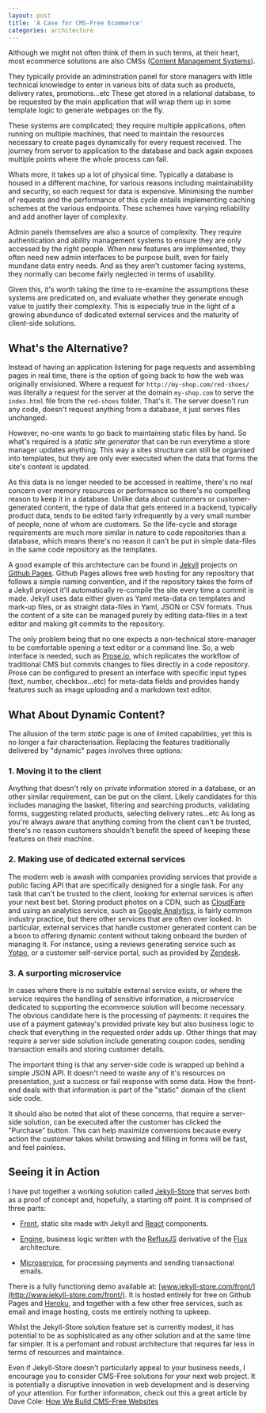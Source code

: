 ```yaml
---
layout: post
title: 'A Case for CMS-Free Ecommerce'
categories: architecture
---
```


Although we might not often think of them in such terms, at their heart, most ecommerce solutions are also CMSs ([Content Management Systems](http://en.wikipedia.org/wiki/Content_management_system)).

<!--more-->

They typically provide an adminstration panel for store managers with little technical knowledge to enter in various bits of data such as products, delivery rates, promotions...etc These get stored in a relational database, to be requested by the main application that will wrap them up in some template logic to generate webpages on the fly.

These systems are complicated; they require multiple applications, often running on multiple machines, that need to maintain the resources necessary to create pages dynamically for every request received. The journey from server to application to the database and back again exposes multiple points where the whole process can fail.

Whats more, it takes up a lot of physical time. Typically a database is housed in a different machine, for various reasons including maintainability and security, so each request for data is expensive. Minimising the number of requests and the performance of this cycle entails implementing caching schemes at the various endpoints. These schemes have varying reliability and add another layer of complexity.

Admin panels themselves are also a source of complexity. They require authentication and ability management systems to ensure they are only accessed by the right people. When new features are implemented, they often need new admin interfaces to be purpose built, even for fairly mundane data entry needs. And as they aren't customer facing systems, they normally can become fairly neglected in terms of usability.

Given this, it's worth taking the time to re-examine the assumptions these systems are predicated on, and evaluate whether they generate enough value to justify their complexity. This is especially true in the light of a growing abundunce of dedicated external services and the maturity of client-side solutions.

## What's the Alternative?

Instead of having an application listening for page requests and assembling pages in real time, there is the option of going back to how the web was originally envisioned. Where a request for `http://my-shop.com/red-shoes/` was literally a request for the server at the domain `my-shop.com` to serve the `index.html` file from the `red-shoes` folder. That's it. The server doesn't run any code, doesn't request anything from a database, it just serves files unchanged.

However, no-one wants to go back to maintaining static files by hand. So what's required is a *static site generator* that can be run everytime a store manager updates anything. This way a sites structure can still be organised into templates, but they are only ever executed when the data that forms the site's content is updated.

As this data is no longer needed to be accessed in realtime, there's no real concern over memory resources or performance so there's no compelling reason to keep it in a database. Unlike data about customers or customer-generated content, the type of data that gets entered in a backend, typically product data, tends to be edited fairly infrequently by a very small number of people, none of whom are customers. So the life-cycle and storage requirements are much more similar in nature to code repositories than a database, which means there's no reason it can't be put in simple data-files in the same code repository as the templates.

A good example of this architecture can be found in [Jekyll](https://github.com/jekyll/jekyll) projects on [Github Pages](https://pages.github.com/). Github Pages allows free web hosting for any repository that follows a simple naming convention, and if the repository takes the form of a Jekyll project it'll automatically re-compile the site every time a commit is made. Jekyll uses data either given as Yaml meta-data on templates and mark-up files, or as straight data-files in Yaml, JSON or CSV formats. Thus the content of a site can be managed purely by editing data-files in a text editor and making git commits to the repository.

The only problem being that no one expects a non-technical store-manager to be comfortable opening a text editor or a command line. So, a web interface is needed, such as [Prose.io](https://github.com/prose/prose), which replicates the workflow of traditional CMS but commits changes to files directly in a code repository. Prose can be configured to present an interface with specific input types (text, number, checkbox...etc) for meta-data fields and provides handy features such as image uploading and a markdown text editor.

## What About Dynamic Content?

The allusion of the term *static* page is one of limited capabilities, yet this is no longer a fair characterisation. Replacing the features traditionally delivered by "dynamic" pages involves three options:

### 1. Moving it to the client

Anything that doesn't rely on private information stored in a database, or an other similar requirement, can be put on the client. Likely candidates for this includes managing the basket, filtering and searching products, validating forms, suggesting related products, selecting delivery rates...etc As long as you're always aware that anything coming from the client can't be trusted, there's no reason customers shouldn't benefit the speed of keeping these features on their machine.

### 2. Making use of dedicated external services

The modern web is awash with companies providing services that provide a public facing API that are specifically designed for a single task. For any task that can't be trusted to the client, looking for external services is often your next best bet. Storing product photos on a CDN, such as [CloudFare](https://www.cloudflare.com/) and using an analytics service, such as [Google Analytics](www.google.com/analytics/), is fairly common industry practice, but there other services that are often over looked. In particular, external services that handle customer generated content can be a boon to offering dynamic content without taking onboard the burden of managing it. For instance, using a reviews generating service such as [Yotpo](https://www.yotpo.com/), or a customer self-service portal, such as provided by [Zendesk](https://www.zendesk.com/).

### 3. A surporting microservice

In cases where there is no suitable external service exists, or where the service requires the handling of sensitive information, a microservice dedicated to supporting the ecommerce solution will become necessary. The obvious candidate here is the processing of payments: it requires the use of a payment gateway's provided private key but also business logic to check that everything in the requested order adds up. Other things that may require a server side solution include generating coupon codes, sending transaction emails and storing customer details.

The important thing is that any server-side code is wrapped up behind a simple JSON API. It doesn't need to waste any of it's resources on presentation, just a success or fail response with some data. How the front-end deals with that information is part of the "static" domain of the client side code.

It should also be noted that alot of these concerns, that require a server-side solution, can be executed after the customer has clicked the "Purchase" button. This can help maximize conversions because every action the customer takes whilst browsing and filling in forms will be fast, and feel painless.

## Seeing it in Action

I have put together a working solution called [Jekyll-Store](https://github.com/jekyll-store) that serves both as a proof of concept and, hopefully, a starting off point. It is comprised of three parts:

* [Front](https://github.com/jekyll-store/front), static site made with Jekyll and [React](https://github.com/facebook/react) components.

* [Engine](https://github.com/jekyll-store/engine), business logic written with the [RefluxJS](https://github.com/spoike/refluxjs) derivative of the [Flux](https://github.com/facebook/flux) architecture.

* [Microservice](https://github.com/jekyll-store/microservice), for processing payments and sending transactional emails.

There is a fully functioning demo available at: [www.jekyll-store.com/front/](http://www.jekyll-store.com/front/). It is hosted entirely for free on Github Pages and [Heroku](https://www.heroku.com/), and together with a few other free services, such as email and image hosting, costs me entirely nothing to upkeep.

Whilst the Jekyll-Store solution feature set is currently modest, it has potential to be as sophisticated as any other solution and at the same time far simpler. It is a perfomant and robust architecture that requires far less in terms of resources and maintaince.

Even if Jekyll-Store doesn't particularly appeal to your business needs, I encourage you to consider CMS-Free solutions for your next web project. It is potentially a disruptive innovation in web development and is deserving of your attention. For further information, check out this a great article by Dave Cole: [How We Build CMS-Free Websites](https://developmentseed.org/blog/2012/07/27/build-cms-free-websites/)
